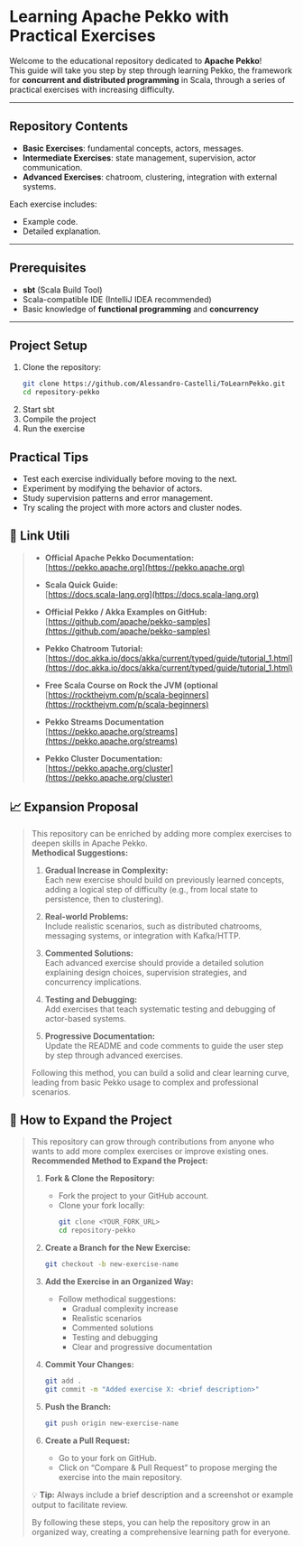 # Learning Apache Pekko with Practical Exercises

Welcome to the educational repository dedicated to **Apache Pekko**!  
This guide will take you step by step through learning Pekko, the framework for **concurrent and distributed programming** in Scala, through a series of practical exercises with increasing difficulty.

---

## Repository Contents

- **Basic Exercises**: fundamental concepts, actors, messages.
- **Intermediate Exercises**: state management, supervision, actor communication.
- **Advanced Exercises**: chatroom, clustering, integration with external systems.

Each exercise includes:
- Example code.
- Detailed explanation.

---

## Prerequisites

- **sbt** (Scala Build Tool)
- Scala-compatible IDE (IntelliJ IDEA recommended)
- Basic knowledge of **functional programming** and **concurrency**

---

## Project Setup

1. Clone the repository:
   ```bash
   git clone https://github.com/Alessandro-Castelli/ToLearnPekko.git
   cd repository-pekko
2. Start sbt
3. Compile the project
4. Run the exercise

## Practical Tips
- Test each exercise individually before moving to the next.
- Experiment by modifying the behavior of actors.
- Study supervision patterns and error management.
- Try scaling the project with more actors and cluster nodes.
## 🔗 Link Utili
> 
> - **Official Apache Pekko Documentation:**  
>   [https://pekko.apache.org](https://pekko.apache.org)
> 
> - **Scala Quick Guide:**  
>   [https://docs.scala-lang.org](https://docs.scala-lang.org)
> 
> - **Official Pekko / Akka Examples on GitHub:**  
>   [https://github.com/apache/pekko-samples](https://github.com/apache/pekko-samples)
> 
> - **Pekko Chatroom Tutorial:**  
>   [https://doc.akka.io/docs/akka/current/typed/guide/tutorial_1.html](https://doc.akka.io/docs/akka/current/typed/guide/tutorial_1.html)
> 
> - **Free Scala Course on Rock the JVM (optional**  
>   [https://rockthejvm.com/p/scala-beginners](https://rockthejvm.com/p/scala-beginners)
> 
> - **Pekko Streams Documentation**  
>   [https://pekko.apache.org/streams](https://pekko.apache.org/streams)
> 
> - **Pekko Cluster Documentation:**  
>   [https://pekko.apache.org/cluster](https://pekko.apache.org/cluster)

## 📈 Expansion Proposal

> This repository can be enriched by adding more complex exercises to deepen skills in Apache Pekko.  
> **Methodical Suggestions:**
> 
> 1. **Gradual Increase in Complexity:**  
>    Each new exercise should build on previously learned concepts, adding a logical step of difficulty (e.g., from local state to persistence, then to clustering).
> 
> 2. **Real-world Problems:**  
>    Include realistic scenarios, such as distributed chatrooms, messaging systems, or integration with Kafka/HTTP.
> 
> 3. **Commented Solutions:**  
>    Each advanced exercise should provide a detailed solution explaining design choices, supervision strategies, and concurrency implications.
> 
> 4. **Testing and Debugging:**  
>    Add exercises that teach systematic testing and debugging of actor-based systems.
> 
> 5. **Progressive Documentation:**  
>    Update the README and code comments to guide the user step by step through advanced exercises.
> 
> Following this method, you can build a solid and clear learning curve, leading from basic Pekko usage to complex and professional scenarios.

## 🚀 How to Expand the Project

> This repository can grow through contributions from anyone who wants to add more complex exercises or improve existing ones.  
> **Recommended Method to Expand the Project:**
> 
> 1. **Fork & Clone the Repository:**  
>    - Fork the project to your GitHub account.  
>    - Clone your fork locally:  
>      ```bash
>      git clone <YOUR_FORK_URL>
>      cd repository-pekko
>      ```
> 
> 2. **Create a Branch for the New Exercise:**  
>    ```bash
>    git checkout -b new-exercise-name
>    ```
> 
> 3. **Add the Exercise in an Organized Way:**  
>    - Follow methodical suggestions:
>      - Gradual complexity increase
>      - Realistic scenarios
>      - Commented solutions
>      - Testing and debugging
>      - Clear and progressive documentation
> 
> 4. **Commit Your Changes:**  
>    ```bash
>    git add .
>    git commit -m "Added exercise X: <brief description>"
>    ```
> 
> 5. **Push the Branch:**  
>    ```bash
>    git push origin new-exercise-name
>    ```
> 
> 6. **Create a Pull Request:**  
>    - Go to your fork on GitHub.  
>    - Click on “Compare & Pull Request” to propose merging the exercise into the main repository.
> 
> 💡 **Tip:** Always include a brief description and a screenshot or example output to facilitate review.
> 
> By following these steps, you can help the repository grow in an organized way, creating a comprehensive learning path for everyone.
